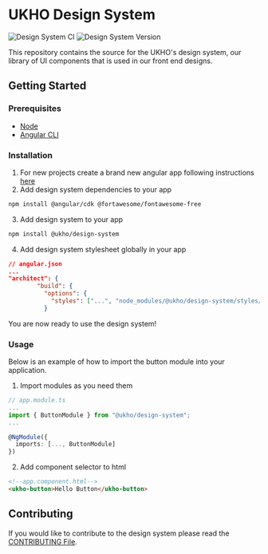 # UKHO Design System

![Design System CI](https://github.com/UKHO/design-system/workflows/Design%20System%20CI/badge.svg?branch=main) ![Design System Version](https://img.shields.io/npm/v/@ukho/design-system?label=%40ukho%2Fdesign-system)

This repository contains the source for the UKHO's design system, our library of UI components that is used in our front end designs.

## Getting Started

### Prerequisites

- [Node](https://nodejs.org/en/)
- [Angular CLI](https://angular.io/cli#installing-angular-cli)

### Installation

1. For new projects create a brand new angular app following instructions [here](https://angular.io/guide/setup-local)
2. Add design system dependencies to your app

```sh
npm install @angular/cdk @fortawesome/fontawesome-free
```

3. Add design system to your app

```sh
npm install @ukho/design-system
```

4. Add design system stylesheet globally in your app

```json
// angular.json
...
"architect": {
        "build": {
          "options": {
            "styles": ["...", "node_modules/@ukho/design-system/styles/core.scss"],
          }
```

You are now ready to use the design system!

### Usage

Below is an example of how to import the button module into your application.

1. Import modules as you need them

```typescript
// app.module.ts
...
import { ButtonModule } from "@ukho/design-system";
...

@NgModule({
  imports: [..., ButtonModule]
})
```

2. Add component selector to html

```html
<!--app.component.html-->
<ukho-button>Hello Button</ukho-button>
```

## Contributing

If you would like to contribute to the design system please read the [CONTRIBUTING File](https://github.com/UKHO/design-system/blob/main/CONTRIBUTING.md).
